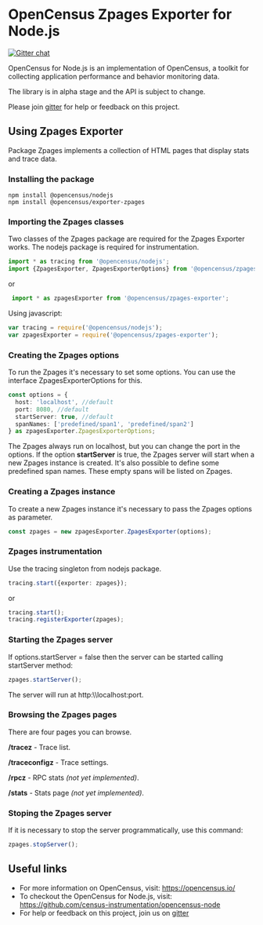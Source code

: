 # OpenCensus Zpages Exporter for Node.js
[![Gitter chat][gitter-image]][gitter-url]

OpenCensus for Node.js is an implementation of OpenCensus, a toolkit for collecting application performance and behavior monitoring data. 

The library is in alpha stage and the API is subject to change.

Please join [gitter](https://gitter.im/census-instrumentation/Lobby) for help or feedback on this project.

## Using Zpages Exporter

Package Zpages implements a collection of HTML pages that display stats and trace data.

### Installing the package

```node
npm install @opencensus/nodejs
npm install @opencensus/exporter-zpages
```

### Importing the Zpages classes

Two classes of the Zpages package are required for the Zpages Exporter works. The nodejs package is required for instrumentation.

```typescript
import * as tracing from '@opencensus/nodejs';
import {ZpagesExporter, ZpagesExporterOptions} from '@opencensus/zpages-exporter';
```

or

```javascript
 import * as zpagesExporter from '@opencensus/zpages-exporter';
```

Using javascript:

```javascript
var tracing = require('@opencensus/nodejs');
var zpagesExporter = require('@opencensus/zpages-exporter');
```

### Creating the Zpages options

To run the Zpages it's necessary to set some options. You can use the interface ZpagesExporterOptions for this.

```typescript
const options = {
  host: 'localhost', //default
  port: 8080, //default
  startServer: true, //default
  spanNames: ['predefined/span1', 'predefined/span2']
} as zpagesExporter.ZpagesExporterOptions;
```

The Zpages always run on localhost, but you can change the port in the options. If the option **startServer** is true, the Zpages server will start when a new Zpages instance is created. It's also possible to define some predefined span names. These empty spans will be listed on Zpages.

### Creating a Zpages instance

To create a new Zpages instance it's necessary to pass the Zpages options as parameter.

```typescript
const zpages = new zpagesExporter.ZpagesExporter(options);
```

### Zpages instrumentation

Use the tracing singleton from nodejs package.

```typescript
tracing.start({exporter: zpages});
```

or

```typescript
tracing.start();
tracing.registerExporter(zpages);
```

### Starting the Zpages server

If options.startServer = false then the server can be started calling startServer method:

```typescript
zpages.startServer();
```

The server will run at http:\\\localhost:port.

### Browsing the Zpages pages

There are four pages you can browse.

**/tracez** - Trace list.

**/traceconfigz** - Trace settings.

**/rpcz** - RPC stats *(not yet implemented)*.

**/stats** - Stats page *(not yet implemented)*.

### Stoping the Zpages server

If it is necessary to stop the server programmatically, use this command:

```typescript
zpages.stopServer();
```

## Useful links
- For more information on OpenCensus, visit: <https://opencensus.io/>
- To checkout the OpenCensus for Node.js, visit: <https://github.com/census-instrumentation/opencensus-node>
- For help or feedback on this project, join us on [gitter](https://gitter.im/census-instrumentation/Lobby)

[gitter-image]: https://badges.gitter.im/census-instrumentation/lobby.svg
[gitter-url]: https://gitter.im/census-instrumentation/lobby?utm_source=badge&utm_medium=badge&utm_campaign=pr-badge&utm_content=badge
